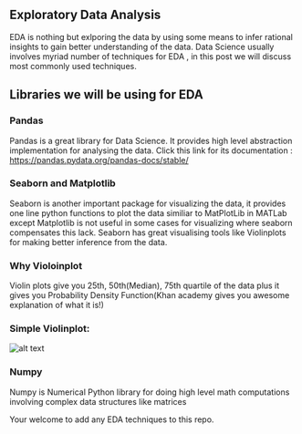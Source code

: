 ## Exploratory Data Analysis
EDA is nothing but exlporing the data by using some means to infer rational insights to gain better understanding of the data. Data Science usually involves myriad number of techniques for EDA , in this post we will discuss most commonly used techniques.

## Libraries we will be using for EDA
### Pandas
Pandas is a great library for Data Science. It provides high level abstraction implementation for analysing the data. Click this link for its documentation : https://pandas.pydata.org/pandas-docs/stable/

### Seaborn and Matplotlib
Seaborn is another important package for visualizing the data, it provides one line python functions to plot the data similiar to MatPlotLib in MATLab except Matplotlib is not useful in some cases for visualizing where seaborn compensates this lack. Seaborn has great visualising tools like Violinplots for making better inference from the data.

### Why Violoinplot
Violin plots give you 25th, 50th(Median), 75th quartile of the data plus it gives you Probability Density Function(Khan academy gives you awesome explanation of what it is!)

### Simple Violinplot:

![alt text](https://cdn-images-1.medium.com/max/2000/1*dlLAJ_R1x-1wJG14baaC9w.png)

### Numpy
Numpy is Numerical Python library for doing high level math computations involving complex data structures like matrices

Your welcome to add any EDA techniques to this repo.
